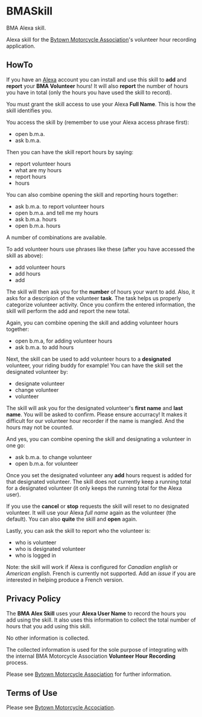# BMASkill
BMA Alexa skill.

Alexa skill for the [Bytown Motorcycle Association](http://bma1.ca/)'s volunteer hour recording application.

## HowTo
If you have an [Alexa](https://alexa.amazon.ca/) account you can install and use this skill to **add** and **report** your **BMA Volunteer** hours! It will also **report** the number of hours you have in total (only the hours you have used the skill to record).

You must grant the skill access to use your Alexa **Full Name**. This is how the skill identifies you.

You access the skill by (remember to use your Alexa access phrase first):
- open b.m.a.
- ask b.m.a.

Then you can have the skill report hours by saying:
- report volunteer hours
- what are my hours
- report hours
- hours

You can also combine opening the skill and reporting hours together:
- ask b.m.a. to report volunteer hours
- open b.m.a. and tell me my hours
- ask b.m.a. hours
- open b.m.a. hours

A number of combinations are available.

To add volunteer hours use phrases like these (after you have accessed the skill as above):
- add volunteer hours
- add hours
- add

The skill will then ask you for the **number** of hours your want to add. Also, it asks for a descripion of the volunteer **task**. The task helps us properly categorize volunteer activity. Once you confirm the entered information, the skill will perform the add and report the new total.

Again, you can combine opening the skill and adding volunteer hours together:
- open b.m.a, for adding volunteer hours
- ask b.m.a. to add hours

Next, the skill can be used to add volunteer hours to a **designated** volunteer, your riding buddy for example! You can have the skill set the designated volunteer by:
- designate volunteer
- change volunteer
- volunteer

The skill will ask you for the designated volunteer's **first name** and **last name**. You will be asked to confirm. Please ensure accurracy! It makes it difficult for our volunteer hour recorder if the name is mangled. And the hours may not be counted.

And yes, you can combine opening the skill and designating a volunteer in one go:
- ask b.m.a. to change volunteer
- open b.m.a. for volunteer

Once you set the designated volunteer any **add** hours request is added for that designated volunteer. The skill does not currently keep a running total for a designated volunteer (it only keeps the running total for the Alexa user). 

If you use the **cancel** or **stop** requests the skill will reset to no designated volunteer. It will use your Alexa *full name* again as the volunteer (the default). You can also **quite** the skill and **open** again.

Lastly, you can ask the skill to report who the volunteer is:
- who is volunteer
- who is designated volunteer
- who is logged in

Note: the skill will work if Alexa is configured for *Canadian english* or *American english*. French is currently not supported. Add an *issue* if you are interested in helping produce a French version.

## Privacy Policy
The **BMA Alex Skill** uses your **Alexa User Name** to record the hours you add using the skill. It also uses this information to collect the total number of hours that you add using this skill.

No other information is collected.

The collected information is used for the sole purpose of integrating with the internal BMA Motorcycle Association **Volunteer Hour Recording** process.

Please see [Bytown Motorcycle Association](http://bma1.ca) for further information.

## Terms of Use
Please see [Bytown Motorcycle Accociation](http://bma1.ca/terms-of-use-s31.php).
